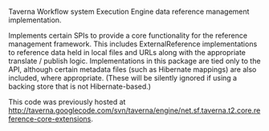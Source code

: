 Taverna Workflow system Execution Engine data reference management implementation.

Implements certain SPIs to provide a core functionality for the reference management framework. This includes ExternalReference implementations to reference data held in local files and URLs along with the appropriate translate / publish logic. Implementations in this package are tied only to the API, although certain metadata files (such as Hibernate mappings) are also included, where appropriate. (These will be silently ignored if using a backing store that is not Hibernate-based.)

This code was previously hosted at http://taverna.googlecode.com/svn/taverna/engine/net.sf.taverna.t2.core.reference-core-extensions.
